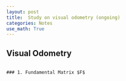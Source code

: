 ```yaml
---
layout: post
title:  Study on visual odometry (ongoing)
categories: Notes
use_math: True
---
```


## Visual Odometry
```

### 1. Fundamental Matrix $F$
